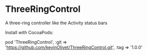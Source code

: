 # ThreeRingControl
A three-ring controller like the Activity status bars

Install with CocoaPods:

pod 'ThreeRingControl', :git => 'https://github.com/kevinOlivet/ThreeRingControl.git', :tag => '1.0.0'
